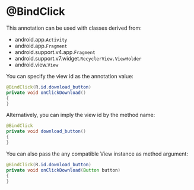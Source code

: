 # @BindClick

This annotation can be used with classes derived from:

- android.app.`Activity`
- android.app.`Fragment`
- android.support.v4.app.`Fragment`
- android.support.v7.widget.`RecyclerView.ViewHolder`
- android.view.`View`

You can specify the view id as the annotation value:

```java
@BindClick(R.id.download_button)
private void onClickDownload()
{
}
```

Alternatively, you can imply the view id by the method name:

```java
@BindClick
private void download_button()
{
}
```

You can also pass the any compatible View instance as method argument:

```java
@BindClick(R.id.download_button)
private void onClickDownload(Button button)
{
}
```